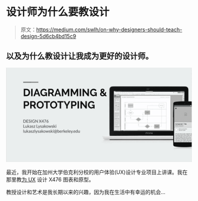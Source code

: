 # 设计师为什么要教设计

> 原文：<https://medium.com/swlh/on-why-designers-should-teach-design-5d6cb4bd15c9>

## 以及为什么教设计让我成为更好的设计师。

![](img/94aa38317bc01800018fc45914c0dbcd.png)

最近，我开始在加州大学伯克利分校的用户体验(UX)设计专业项目上讲课。我在那里教[为 UX](https://extension.berkeley.edu/search/publicCourseSearchDetails.do?method=load&courseId=29946164) 设计 X476 图表和原型。

教授设计和艺术是我长期以来的兴趣，因为我在生活中有幸运的机会…